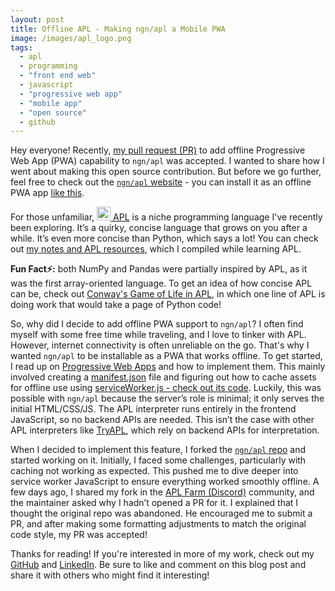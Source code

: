 ```yaml
---
layout: post
title: Offline APL - Making ngn/apl a Mobile PWA
image: /images/apl_logo.png
tags:
  - apl
  - programming
  - "front end web"
  - javascript
  - "progressive web app"
  - "mobile app"
  - "open source"
  - github
---
```


Hey everyone! Recently, [my pull request (PR)](https://github.com/abrudz/ngn-apl/pull/3) to add offline Progressive Web App (PWA) capability to `ngn/apl` was accepted. I wanted to share how I went about making this open source contribution. But before we go further, feel free to check out the [`ngn/apl` website](https://abrudz.github.io/ngn-apl) - you can install it as an offline PWA app [like this](https://support.google.com/chrome/answer/9658361).

<!--more-->
<!-- The paragraph before above more token will be shown as post excerpt on the main page -->

For those unfamiliar, [<img src="{{ site.baseurl }}/images/apl_logo.png" width="22" alt="apl-logo"> APL](https://en.wikipedia.org/wiki/APL_(programming_language)) is a niche programming language I've recently been exploring. It’s a quirky, concise language that grows on you after a while. It’s even more concise than Python, which says a lot! You can check out [my notes and APL resources](https://github.com/sohang3112/apl), which I compiled while learning APL.

**Fun Fact⚡:** both NumPy and Pandas were partially inspired by APL, as it was the first array-oriented language. To get an idea of how concise APL can be, check out [Conway's Game of Life in APL](https://aplwiki.com/wiki/Conway%27s_Game_of_Life), in which one line of APL is doing work that would take a page of Python code!

So, why did I decide to add offline PWA support to `ngn/apl`? I often find myself with some free time while traveling, and I love to tinker with APL. However, internet connectivity is often unreliable on the go. That's why I wanted `ngn/apl` to be installable as a PWA that works offline. To get started, I read up on [Progressive Web Apps](https://developer.mozilla.org/en-US/docs/Web/Progressive_web_apps) and how to implement them. This mainly involved creating a [manifest.json](https://github.com/abrudz/ngn-apl/blob/master/manifest.json) file and figuring out how to cache assets for offline use using [serviceWorker.js - check out its code](https://github.com/abrudz/ngn-apl/blob/master/serviceWorker.js). Luckily, this was possible with `ngn/apl` because the server’s role is minimal; it only serves the initial HTML/CSS/JS. The APL interpreter runs entirely in the frontend JavaScript, so no backend APIs are needed. This isn’t the case with other APL interpreters like [TryAPL](https://tryapl.org/), which rely on backend APIs for interpretation.

When I decided to implement this feature, I forked the [`ngn/apl` repo](https://github.com/abrudz/ngn-apl) and started working on it. Initially, I faced some challenges, particularly with caching not working as expected. This pushed me to dive deeper into service worker JavaScript to ensure everything worked smoothly offline. A few days ago, I shared my fork in the [APL Farm (Discord)](https://discord.gg/yHna7nt7zx) community, and the maintainer asked why I hadn’t opened a PR for it. I explained that I thought the original repo was abandoned. He encouraged me to submit a PR, and after making some formatting adjustments to match the original code style, my PR was accepted!

Thanks for reading! If you're interested in more of my work, check out my [GitHub](https://github.com/sohang3112) and [LinkedIn](https://in.linkedin.com/in/sohang-chopra). Be sure to like and comment on this blog post and share it with others who might find it interesting!

